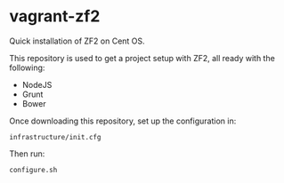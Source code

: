 # vagrant-zf2

Quick installation of ZF2 on Cent OS.  

This repository is used to get a project setup with ZF2, all ready with the following:

- NodeJS
- Grunt
- Bower

Once downloading this repository, set up the configuration in:

```
infrastructure/init.cfg
```

Then run:

```
configure.sh
```

